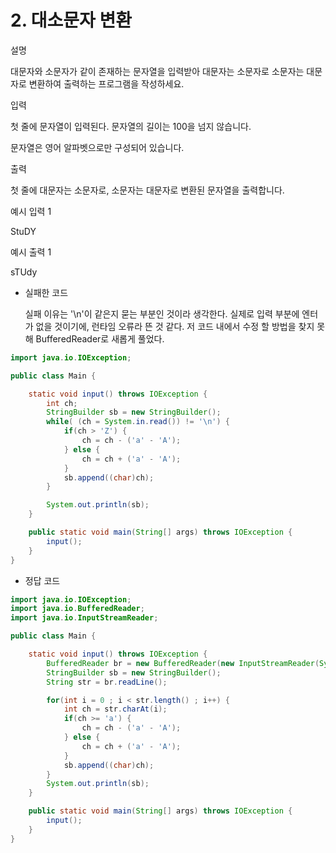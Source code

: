 # 2. 대소문자 변환

설명

대문자와 소문자가 같이 존재하는 문자열을 입력받아 대문자는 소문자로 소문자는 대문자로 변환하여 출력하는 프로그램을 작성하세요.  

입력

첫 줄에 문자열이 입력된다. 문자열의 길이는 100을 넘지 않습니다.

문자열은 영어 알파벳으로만 구성되어 있습니다.

출력

첫 줄에 대문자는 소문자로, 소문자는 대문자로 변환된 문자열을 출력합니다.  

예시 입력 1 

StuDY

예시 출력 1

sTUdy



* 실패한 코드

  실패 이유는 '\n'이 같은지 묻는 부분인 것이라 생각한다.
  실제로 입력 부분에 엔터가 없을 것이기에, 런타임 오류라 뜬 것 같다.
  저 코드 내에서 수정 할 방법을 찾지 못해 BufferedReader로 새롭게 풀었다.

```java
import java.io.IOException;

public class Main {

	static void input() throws IOException {
		int ch;
		StringBuilder sb = new StringBuilder();
		while( (ch = System.in.read()) != '\n') {
			if(ch > 'Z') {
				ch = ch - ('a' - 'A');
			} else {
				ch = ch + ('a' - 'A');
			}
			sb.append((char)ch);
		}

		System.out.println(sb);
	}

	public static void main(String[] args) throws IOException {
		input();
	}
}
```



* 정답 코드

~~~java
import java.io.IOException;
import java.io.BufferedReader;
import java.io.InputStreamReader;

public class Main {

	static void input() throws IOException {
		BufferedReader br = new BufferedReader(new InputStreamReader(System.in));
		StringBuilder sb = new StringBuilder();
		String str = br.readLine();

		for(int i = 0 ; i < str.length() ; i++) {
			int ch = str.charAt(i);
			if(ch >= 'a') {
				ch = ch - ('a' - 'A');
			} else {
				ch = ch + ('a' - 'A');
			}
			sb.append((char)ch);
		}
		System.out.println(sb);
	}

	public static void main(String[] args) throws IOException {
		input();
	}
}
~~~

